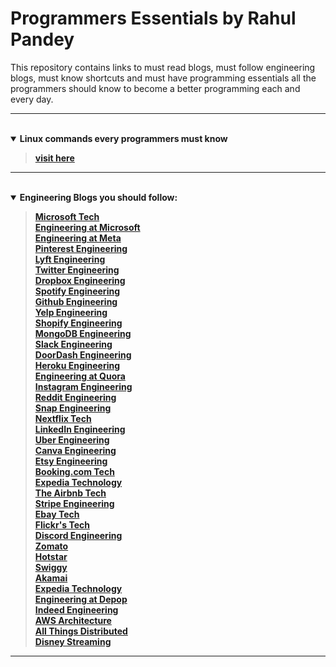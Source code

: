 # Programmers Essentials by Rahul Pandey
This repository contains links to must read blogs, must follow engineering blogs, must know shortcuts and must have programming essentials all the programmers should know to become a better programming each and every day.

---
<br>
<details open>
<summary><b>Linux commands every programmers must know</summary>

> [visit here](https://xmind.app/m/WwtB/)
</details>

---

<br>
<details open>
<summary><b>Engineering Blogs you should follow:</summary>

> [Microsoft Tech](https://devblogs.microsoft.com/)<br>
[Engineering at Microsoft](https://devblogs.microsoft.com/engineering-at-microsoft/)<br>
[Engineering at Meta](https://engineering.fb.com/)<br>
[Pinterest Engineering](https://medium.com/pinterest-engineering)<br>
[Lyft Engineering](https://eng.lyft.com/)<br>
[Twitter Engineering](https://blog.twitter.com/engineering/en_us)<br>
[Dropbox Engineering](https://dropbox.tech/)<br>
[Spotify Engineering](https://engineering.atspotify.com/)<br>
[Github Engineering](https://github.blog/category/engineering/)<br>
[Yelp Engineering](https://engineeringblog.yelp.com/)<br>
[Shopify Engineering](https://shopify.engineering/)<br>
[MongoDB Engineering](https://www.mongodb.com/blog/channel/engineering-blog)<br>
[Slack Engineering](https://slack.engineering/)<br>
[DoorDash Engineering](https://doordash.engineering/blog/)<br>
[Heroku Engineering](https://blog.heroku.com/engineering)<br>
[Engineering at Quora](https://quoraengineering.quora.com/)<br>
[Instagram Engineering](https://instagram-engineering.com/)<br>
[Reddit Engineering](https://www.reddit.com/r/RedditEng/)<br>
[Snap Engineering](https://eng.snap.com/blog)<br>
[Nextflix Tech](https://netflixtechblog.com/?gi=1e5b5f7ba80e)<br>
[LinkedIn Engineering](https://engineering.linkedin.com/blog)<br>
[Uber Engineering](https://eng.uber.com/)<br>
[Canva Engineering](https://canvatechblog.com/)<br>
[Etsy Engineering](https://www.etsy.com/codeascraft/)<br>
[Booking.com Tech](https://blog.booking.com/)<br>
[Expedia Technology](https://medium.com/expedia-group-tech)<br>
[The Airbnb Tech](https://medium.com/airbnb-engineering)<br>
[Stripe Engineering](https://stripe.com/blog/engineering)<br>
[Ebay Tech](https://tech.ebayinc.com/)<br>
[Flickr's Tech](https://code.flickr.net/)<br>
[Discord Engineering](https://discord.com/blog)<Br>
[Zomato](https://www.zomato.com/blog/category/technology)<br>
[Hotstar](https://blog.hotstar.com/)<br>
[Swiggy](https://bytes.swiggy.com/)<br>
[Akamai](https://www.akamai.com/blog)<br>
[Expedia Technology](https://medium.com/expedia-group-tech)<br>
[Engineering at Depop](https://engineering.depop.com/)<br>
[Indeed Engineering](https://engineering.indeedblog.com/blog/)<br>
[AWS Architecture](https://aws.amazon.com/blogs/architecture/)<br>
[All Things Distributed](https://www.allthingsdistributed.com/)<br>
[Disney Streaming](https://medium.com/disney-streaming)<br>

---
